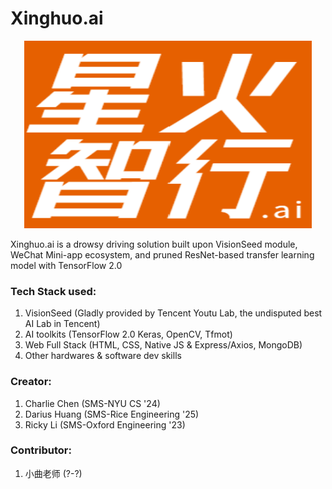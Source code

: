 # Xinghuo.ai


<p align="center">
  <img width="460" height="300" src="/Logo.png">
</p>
Xinghuo.ai is a drowsy driving solution built upon VisionSeed module, WeChat Mini-app ecosystem, and pruned ResNet-based transfer learning model with TensorFlow 2.0
  
### Tech Stack used: 
1. VisionSeed (Gladly provided by Tencent Youtu Lab, the undisputed best AI Lab in Tencent)
2. AI toolkits (TensorFlow 2.0 Keras, OpenCV, Tfmot)
3. Web Full Stack (HTML, CSS, Native JS & Express/Axios, MongoDB)
4. Other hardwares & software dev skills

### Creator: 
1. Charlie Chen (SMS-NYU CS '24)
2. Darius Huang (SMS-Rice Engineering '25)
3. Ricky Li (SMS-Oxford Engineering '23)

### Contributor: 
1. 小曲老师 (?-?)
